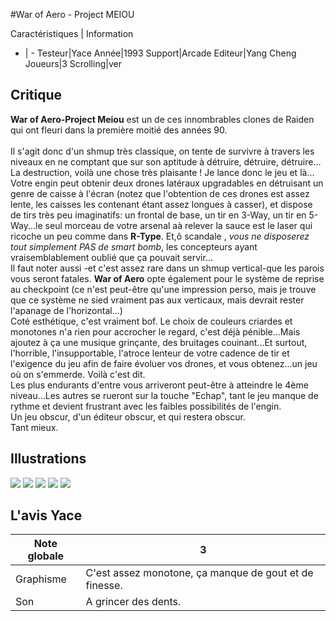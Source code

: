 #War of Aero - Project MEIOU

Caractéristiques | Information
- | -
Testeur|Yace
Année|1993
Support|Arcade
Editeur|Yang Cheng
Joueurs|3
Scrolling|ver

## Critique
<b>War of Aero-Project Meiou</b> est un de ces innombrables clones de Raiden qui ont fleuri dans la première moitié des années 90.<br/><br/>Il s'agit donc d'un shmup très classique, on tente de survivre à travers les niveaux en ne comptant que sur son aptitude à détruire, détruire, détruire... La destruction, voilà une chose très plaisante ! Je lance donc le jeu et là...<br/>Votre engin peut obtenir deux drones latéraux upgradables en détruisant un genre de caisse à l'écran (notez que l'obtention de ces drones est assez lente, les caisses les contenant étant assez longues à casser), et dispose de tirs très peu imaginatifs: un frontal de base, un tir en 3-Way, un tir en 5-Way...le seul morceau de votre arsenal aà relever la sauce est le laser qui ricoche un peu comme dans <b>R-Type</b>. Et,ô scandale , <i> vous ne disposerez tout simplement PAS de smart bomb</i>, les concepteurs ayant vraisemblablement oublié que ça pouvait servir...<br/>Il faut noter aussi -et c'est assez rare dans un shmup vertical-que les parois vous seront fatales. <b>War of Aero</b> opte également pour le système de reprise au checkpoint (ce n'est peut-être qu'une impression perso, mais je trouve que ce système ne sied vraiment pas aux verticaux, mais devrait rester l'apanage de l'horizontal...)<br/>Coté esthétique, c'est vraiment bof. Le choix de couleurs criardes et monotones n'a rien pour accrocher le regard, c'est déjà pénible...Mais ajoutez à ça une musique grinçante, des bruitages couinant...Et surtout, l'horrible, l'insupportable, l'atroce lenteur de votre cadence de tir et l'exigence du jeu afin de faire évoluer vos drones, et vous obtenez...un jeu où on s'emmerde. Voilà c'est dit.<br/>Les plus endurants d'entre vous arriveront peut-être à atteindre le 4ème niveau...Les autres se rueront sur la touche "Echap", tant le jeu manque de rythme et devient frustrant avec les faibles possibilités de l'engin.<br/>Un jeu obscur, d'un éditeur obscur, et qui restera obscur.<br/>Tant mieux.

## Illustrations
![](http://www.shmup.com/images/thumbs/img_fiche_1_928.png)
![](http://www.shmup.com/images/thumbs/img_fiche_2_928.png)
![](http://www.shmup.com/images/thumbs/img_fiche_3_928.png)
![](http://www.shmup.com/images/thumbs/)
![](http://www.shmup.com/images/thumbs/)

## L'avis Yace
Note globale|3
-|-
Graphisme|C'est assez monotone, ça manque de gout et de finesse.
Son|A grincer des dents.
